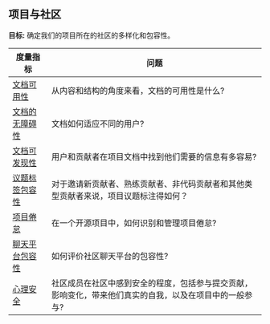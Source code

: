 ## 项目与社区

**目标:** 确定我们的项目所在的社区的多样化和包容性。

| 度量指标 | 问题 |
| --- | --- |
[文档可用性](documentation-usability.md) | 从内容和结构的角度来看，文档的可用性是什么?
[文档的无障碍性](documentation-accessibility.md) | 文档如何适应不同的用户?
[文档可发现性](documentation_discoverability.md) | 用户和贡献者在项目文档中找到他们需要的信息有多容易?
[议题标签包容性](issue-label-inclusivity.md) | 对于邀请新贡献者、熟练贡献者、非代码贡献者和其他类型贡献者来说，项目议题标注得如何？
[项目倦怠](project-burnout.md) | 在一个开源项目中，如何识别和管理项目倦怠?
[聊天平台包容性](chat-platform-inclusivity.md) | 如何评价社区聊天平台的包容性?
[心理安全](psychological-safety.md) |  社区成员在社区中感到安全的程度，包括参与提交贡献，影响变化，带来他们真实的自我，以及在项目中的一般参与?